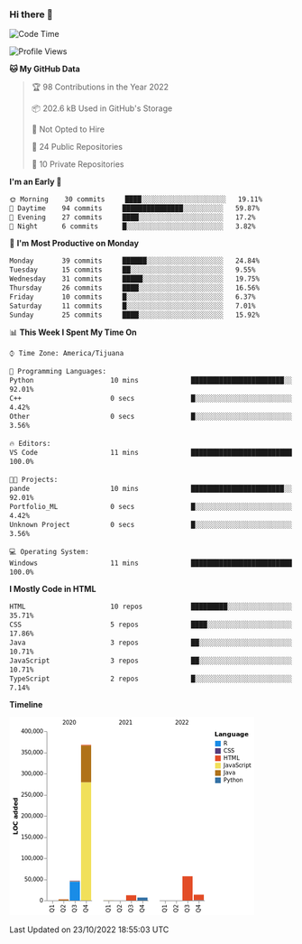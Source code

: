 ### Hi there 👋

<!--START_SECTION:waka-->
![Code Time](http://img.shields.io/badge/Code%20Time-124%20hrs%206%20mins-blue)

![Profile Views](http://img.shields.io/badge/Profile%20Views-0-blue)

**🐱 My GitHub Data** 

> 🏆 98 Contributions in the Year 2022
 > 
> 📦 202.6 kB Used in GitHub's Storage 
 > 
> 🚫 Not Opted to Hire
 > 
> 📜 24 Public Repositories 
 > 
> 🔑 10 Private Repositories  
 > 
**I'm an Early 🐤** 

```text
🌞 Morning    30 commits     ████░░░░░░░░░░░░░░░░░░░░░   19.11% 
🌆 Daytime    94 commits     ███████████████░░░░░░░░░░   59.87% 
🌃 Evening    27 commits     ████░░░░░░░░░░░░░░░░░░░░░   17.2% 
🌙 Night      6 commits      █░░░░░░░░░░░░░░░░░░░░░░░░   3.82%

```
📅 **I'm Most Productive on Monday** 

```text
Monday       39 commits     ██████░░░░░░░░░░░░░░░░░░░   24.84% 
Tuesday      15 commits     ██░░░░░░░░░░░░░░░░░░░░░░░   9.55% 
Wednesday    31 commits     █████░░░░░░░░░░░░░░░░░░░░   19.75% 
Thursday     26 commits     ████░░░░░░░░░░░░░░░░░░░░░   16.56% 
Friday       10 commits     █░░░░░░░░░░░░░░░░░░░░░░░░   6.37% 
Saturday     11 commits     █░░░░░░░░░░░░░░░░░░░░░░░░   7.01% 
Sunday       25 commits     ████░░░░░░░░░░░░░░░░░░░░░   15.92%

```


📊 **This Week I Spent My Time On** 

```text
⌚︎ Time Zone: America/Tijuana

💬 Programming Languages: 
Python                   10 mins             ███████████████████████░░   92.01% 
C++                      0 secs              █░░░░░░░░░░░░░░░░░░░░░░░░   4.42% 
Other                    0 secs              █░░░░░░░░░░░░░░░░░░░░░░░░   3.56%

🔥 Editors: 
VS Code                  11 mins             █████████████████████████   100.0%

🐱‍💻 Projects: 
pande                    10 mins             ███████████████████████░░   92.01% 
Portfolio_ML             0 secs              █░░░░░░░░░░░░░░░░░░░░░░░░   4.42% 
Unknown Project          0 secs              █░░░░░░░░░░░░░░░░░░░░░░░░   3.56%

💻 Operating System: 
Windows                  11 mins             █████████████████████████   100.0%

```

**I Mostly Code in HTML** 

```text
HTML                     10 repos            █████████░░░░░░░░░░░░░░░░   35.71% 
CSS                      5 repos             ████░░░░░░░░░░░░░░░░░░░░░   17.86% 
Java                     3 repos             ██░░░░░░░░░░░░░░░░░░░░░░░   10.71% 
JavaScript               3 repos             ██░░░░░░░░░░░░░░░░░░░░░░░   10.71% 
TypeScript               2 repos             █░░░░░░░░░░░░░░░░░░░░░░░░   7.14%

```


**Timeline**

![Chart not found](https://raw.githubusercontent.com/Aarushi-Pandey/Aarushi-Pandey/main/charts/bar_graph.png) 


 Last Updated on 23/10/2022 18:55:03 UTC
<!--END_SECTION:waka-->
